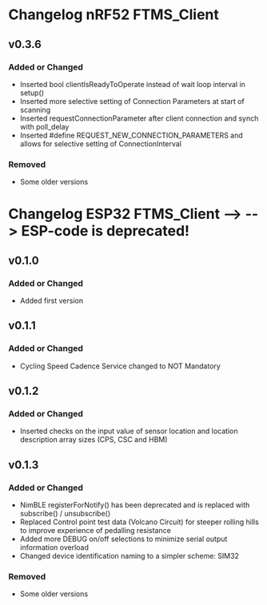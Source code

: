 # Changelog nRF52 FTMS_Client

## v0.3.6

### Added or Changed

- Inserted bool clientIsReadyToOperate instead of wait loop interval in setup()
- Inserted more selective setting of Connection Parameters at start of scanning
- Inserted requestConnectionParameter after client connection and synch with poll_delay
- Inserted #define REQUEST_NEW_CONNECTION_PARAMETERS and allows for selective setting of ConnectionInterval

### Removed
- Some older versions

# Changelog ESP32 FTMS_Client --> --> ESP-code is deprecated!

## v0.1.0
### Added or Changed
- Added first version

## v0.1.1
### Added or Changed
- Cycling Speed Cadence Service changed to NOT Mandatory

## v0.1.2
### Added or Changed
- Inserted checks on the input value of sensor location and location description array sizes (CPS, CSC and HBM)

## v0.1.3
### Added or Changed
- NimBLE registerForNotify() has been deprecated and is replaced with subscribe() / unsubscribe()
- Replaced Control point test data (Volcano Circuit) for steeper rolling hills to improve experience of pedalling resistance
- Added more DEBUG on/off selections to minimize serial output information overload
- Changed device identification naming to a simpler scheme: SIM32
  
### Removed
- Some older versions
